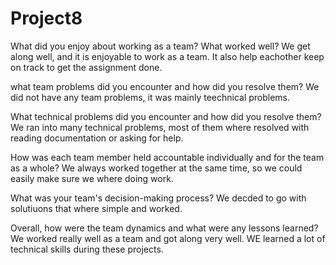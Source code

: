 # Project8
What did you enjoy about working as a team? What worked well?
We get along well, and it is enjoyable to work as a team. It also help eachother keep on track to get the assignment done.

what team problems did you encounter and how did you resolve them?
We did not have any team problems, it was mainly teechnical problems.

What technical problems did you encounter and how did you resolve them?
We ran into many technical problems, most of them where resolved with reading documentation or asking for help.

How was each team member held accountable individually and for the team as a whole?
We always worked together at the same time, so we could easily make sure we where doing work.

What was your team's decision-making process?
We decded to go with solutiuons that where simple and worked.

Overall, how were the team dynamics and what were any lessons learned?
We worked really well as a team and got along very well. WE learned a lot of technical skills during these projects.
